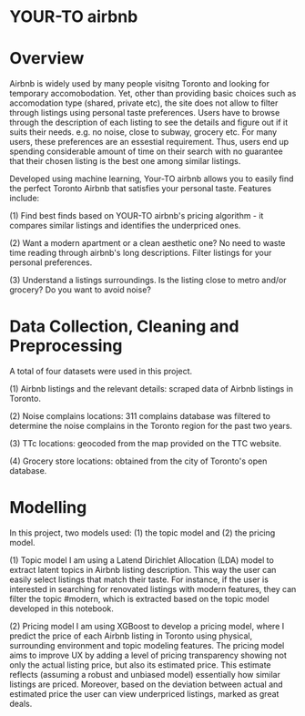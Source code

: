 # YOUR-TO airbnb

# Overview
Airbnb is widely used by many people visitng Toronto and looking for temporary accomobodation. Yet, other than providing basic choices such as accomodation type (shared, private etc), the site does not allow to filter through listings using personal taste preferences. Users have to browse through the description of each listing to see the details and figure out if it suits their needs. e.g. no noise, close to subway, grocery etc. For many users, these preferences are an essestial requirement. Thus, users end up spending considerable amount of time on their search with no guarantee that their chosen listing is the best one among similar listings.

Developed using machine learning, Your-TO airbnb allows you to easily find the perfect Toronto Airbnb that satisfies your personal taste.
Features include:

(1) Find best finds based on YOUR-TO airbnb's pricing algorithm - it compares similar listings and identifies the underpriced ones.

(2) Want a modern apartment or a clean aesthetic one? No need to waste time reading through airbnb's long descriptions. Filter listings for your personal preferences.

(3) Understand a listings surroundings. Is the listing close to metro and/or grocery? Do you want to avoid noise?

# Data Collection, Cleaning and Preprocessing
A total of four datasets were used in this project.

(1) Airbnb listings and the relevant details: scraped data of Airbnb listings in Toronto. 

(2) Noise complains locations: 311 complains database was filtered to determine the noise complains in the Toronto region for the past two years.  

(3) TTc locations: geocoded from the map provided on the TTC website.

(4) Grocery store locations: obtained from the city of Toronto's open database. 

# Modelling
In this project, two models used: (1) the topic model and (2) the pricing model.

(1) Topic model
I am using a Latend Dirichlet Allocation (LDA) model to extract latent topics in Airbnb listing description. This way the user can easily select listings that match their taste. For instance, if the user is interested in searching for renovated listings with modern features, they can filter the topic #modern, which is extracted based on the topic model developed in this notebook.

(2) Pricing model
I am using XGBoost to develop a pricing model, where I predict the price of each Airbnb listing in Toronto using physical, surrounding environment and topic modeling features. The pricing model aims to improve UX by adding a level of pricing transparency showing not only the actual listing price, but also its estimated price. This estimate reflects (assuming a robust and unbiased model) essentially how similar listings are priced.
Moreover, based on the deviation between actual and estimated price the user can view underpriced listings, marked as great deals.

